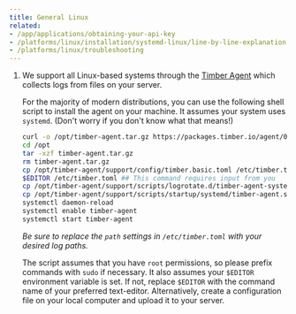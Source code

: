 ```yaml
---
title: General Linux
related:
- /app/applications/obtaining-your-api-key
- /platforms/linux/installation/systemd-linux/line-by-line-explanation
- /platforms/linux/troubleshooting
---
```

1. We support all Linux-based systems through the [Timber Agent](/platforms/other/timber-agent) which collects logs from files on your server.

    For the majority of modern distributions, you can use the following shell script to install the agent on your machine. It assumes your system uses `systemd`. (Don't worry if you don't know what that means!)

    ```sh
    curl -o /opt/timber-agent.tar.gz https://packages.timber.io/agent/0.9.x/linux-amd64/timber-agent-0.9.x-linux-amd64.tar.gz
    cd /opt
    tar -xzf timber-agent.tar.gz
    rm timber-agent.tar.gz
    cp /opt/timber-agent/support/config/timber.basic.toml /etc/timber.toml
    $EDITOR /etc/timber.toml ## This command requires input from you
    cp /opt/timber-agent/support/scripts/logrotate.d/timber-agent-systemd /etc/logrotate.d/timber-agent
    cp /opt/timber-agent/support/scripts/startup/systemd/timber-agent.service /etc/systemd/system
    systemctl daemon-reload
    systemctl enable timber-agent
    systemctl start timber-agent
    ```

    *Be sure to replace the `path` settings in `/etc/timber.toml` with your desired log paths.*

    The script assumes that you have `root` permissions, so please prefix commands with `sudo` if necessary. It also assumes your `$EDITOR` environment variable is set. If not, replace `$EDITOR` with the command name of your preferred text-editor. Alternatively, create a configuration file on your local computer and upload it to your server.
